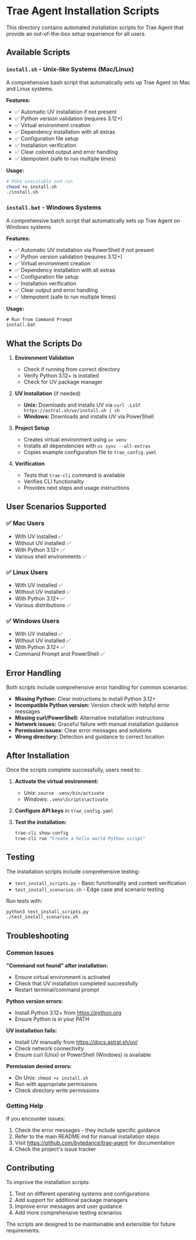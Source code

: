 # Trae Agent Installation Scripts

This directory contains automated installation scripts for Trae Agent that provide an out-of-the-box setup experience for all users.

## Available Scripts

### `install.sh` - Unix-like Systems (Mac/Linux)

A comprehensive bash script that automatically sets up Trae Agent on Mac and Linux systems.

**Features:**
- ✅ Automatic UV installation if not present
- ✅ Python version validation (requires 3.12+)
- ✅ Virtual environment creation
- ✅ Dependency installation with all extras
- ✅ Configuration file setup
- ✅ Installation verification
- ✅ Clear colored output and error handling
- ✅ Idempotent (safe to run multiple times)

**Usage:**
```bash
# Make executable and run
chmod +x install.sh
./install.sh
```

### `install.bat` - Windows Systems

A comprehensive batch script that automatically sets up Trae Agent on Windows systems.

**Features:**
- ✅ Automatic UV installation via PowerShell if not present
- ✅ Python version validation (requires 3.12+)
- ✅ Virtual environment creation
- ✅ Dependency installation with all extras
- ✅ Configuration file setup
- ✅ Installation verification
- ✅ Clear output and error handling
- ✅ Idempotent (safe to run multiple times)

**Usage:**
```cmd
# Run from Command Prompt
install.bat
```

## What the Scripts Do

1. **Environment Validation**
   - Check if running from correct directory
   - Verify Python 3.12+ is installed
   - Check for UV package manager

2. **UV Installation** (if needed)
   - **Unix:** Downloads and installs UV via `curl -LsSf https://astral.sh/uv/install.sh | sh`
   - **Windows:** Downloads and installs UV via PowerShell

3. **Project Setup**
   - Creates virtual environment using `uv venv`
   - Installs all dependencies with `uv sync --all-extras`
   - Copies example configuration file to `trae_config.yaml`

4. **Verification**
   - Tests that `trae-cli` command is available
   - Verifies CLI functionality
   - Provides next steps and usage instructions

## User Scenarios Supported

### ✅ Mac Users
- With UV installed ✅
- Without UV installed ✅
- With Python 3.12+ ✅
- Various shell environments ✅

### ✅ Linux Users
- With UV installed ✅
- Without UV installed ✅
- With Python 3.12+ ✅
- Various distributions ✅

### ✅ Windows Users
- With UV installed ✅
- Without UV installed ✅
- With Python 3.12+ ✅
- Command Prompt and PowerShell ✅

## Error Handling

Both scripts include comprehensive error handling for common scenarios:

- **Missing Python:** Clear instructions to install Python 3.12+
- **Incompatible Python version:** Version check with helpful error messages
- **Missing curl/PowerShell:** Alternative installation instructions
- **Network issues:** Graceful failure with manual installation guidance
- **Permission issues:** Clear error messages and solutions
- **Wrong directory:** Detection and guidance to correct location

## After Installation

Once the scripts complete successfully, users need to:

1. **Activate the virtual environment:**
   - Unix: `source .venv/bin/activate`
   - Windows: `.venv\Scripts\activate`

2. **Configure API keys** in `trae_config.yaml`

3. **Test the installation:**
   ```bash
   trae-cli show-config
   trae-cli run "Create a hello world Python script"
   ```

## Testing

The installation scripts include comprehensive testing:

- `test_install_scripts.py` - Basic functionality and content verification
- `test_install_scenarios.sh` - Edge case and scenario testing

Run tests with:
```bash
python3 test_install_scripts.py
./test_install_scenarios.sh
```

## Troubleshooting

### Common Issues

**"Command not found" after installation:**
- Ensure virtual environment is activated
- Check that UV installation completed successfully
- Restart terminal/command prompt

**Python version errors:**
- Install Python 3.12+ from https://python.org
- Ensure Python is in your PATH

**UV installation fails:**
- Install UV manually from https://docs.astral.sh/uv/
- Check network connectivity
- Ensure curl (Unix) or PowerShell (Windows) is available

**Permission denied errors:**
- On Unix: `chmod +x install.sh`
- Run with appropriate permissions
- Check directory write permissions

### Getting Help

If you encounter issues:

1. Check the error messages - they include specific guidance
2. Refer to the main README.md for manual installation steps
3. Visit https://github.com/bytedance/trae-agent for documentation
4. Check the project's issue tracker

## Contributing

To improve the installation scripts:

1. Test on different operating systems and configurations
2. Add support for additional package managers
3. Improve error messages and user guidance
4. Add more comprehensive testing scenarios

The scripts are designed to be maintainable and extensible for future requirements.
